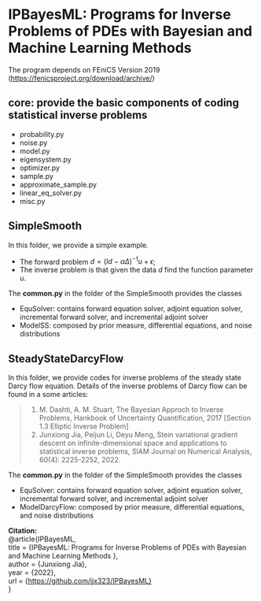 # IPBayesML: Programs for Inverse Problems of PDEs with Bayesian and Machine Learning Methods

The program depends on FEniCS Version 2019 (https://fenicsproject.org/download/archive/)
## core: provide the basic components of coding statistical inverse problems
+ probability.py
+ noise.py
+ model.py
+ eigensystem.py
+ optimizer.py
+ sample.py
+ approximate_sample.py
+ linear_eq_solver.py
+ misc.py 

## SimpleSmooth
In this folder, we provide a simple example. 
+ The forward problem $d = (Id - \alpha\Delta)^{-1}u + \epsilon$; 
+ The inverse problem is that given the data $d$ find the function parameter $u$.  

The **common.py** in the folder of the SimpleSmooth provides the classes 
+ EquSolver: contains forward equation solver, adjoint equation solver, incremental forward solver, and incremental adjoint solver
+ ModelSS: composed by prior measure, differential equations, and noise distributions 

## SteadyStateDarcyFlow
In this folder, we provide codes for inverse problems of the steady state Darcy flow equation. Details of the inverse problems of Darcy flow can be found in a some articles: 
> 1. M. Dashti, A. M. Stuart, The Bayesian Approch to Inverse Problems, Hankbook of Uncertainty Quantification, 2017 [Section 1.3 Elliptic Inverse Problem]
> 2. Junxiong Jia, Peijun Li, Deyu Meng, Stein variational gradient descent on infinite-dimensional space and applications to statistical inverse problems, SIAM Journal on Numerical Analysis, 60(4): 2225-2252, 2022. 

The **common.py** in the folder of the SimpleSmooth provides the classes 
+ EquSolver: contains forward equation solver, adjoint equation solver, incremental forward solver, and incremental adjoint solver
+ ModelDarcyFlow: composed by prior measure, differential equations, and noise distributions 


**Citation:** \
@article{IPBayesML, \
 title = {IPBayesML: Programs for Inverse Problems of PDEs with Bayesian and Machine Learning Methods }, \
 author = {Junxiong Jia}, \
 year = {2022},\
 url = {https://github.com/jjx323/IPBayesML}  \
}
